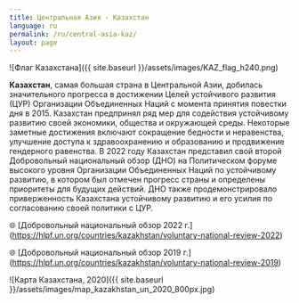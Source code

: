```yaml
---
title: Центральная Азия - Казахстан
language: ru
permalink: /ru/central-asia-kaz/
layout: page
---
```


![Флаг Казахстана]({{ site.baseurl }}/assets/images/KAZ_flag_h240.png) 

**Казахстан**, самая большая страна в Центральной Азии, добилась значительного прогресса в достижении Целей устойчивого развития (ЦУР) Организации Объединенных Наций с момента принятия повестки дня в 2015. Казахстан предпринял ряд мер для содействия устойчивому развитию своей экономики, общества и окружающей среды. Некоторые заметные достижения включают сокращение бедности и неравенства, улучшение доступа к здравоохранению и образованию и продвижение гендерного равенства. В 2022 году Казахстан представил свой второй Добровольный национальный обзор (ДНО) на Политическом форуме высокого уровня Организации Объединенных Наций по устойчивому развитию, в котором был отмечен прогресс страны и определены приоритеты для будущих действий. ДНО также продемонстрировало приверженность Казахстана устойчивому развитию и его усилия по согласованию своей политики с ЦУР.

🌐 [Добровольный национальный обзор 2022 г.] (https://hlpf.un.org/countries/kazakhstan/voluntary-national-review-2022)

🌐 [Добровольный национальный обзор 2019 г.] (https://hlpf.un.org/countries/kazakhstan/voluntary-national-review-2019)


![Карта Казахстана, 2020]({{ site.baseurl }}/assets/images/map_kazakhstan_un_2020_800px.jpg)
